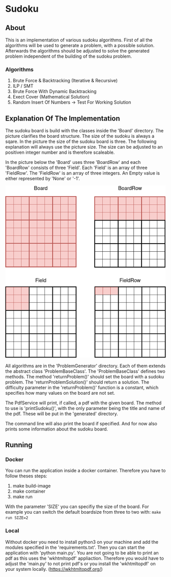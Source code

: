 # Sudoku

## About
This is an implementation of various sudoku algorithms.
First of all the algorithms will be used to generate a problem, with a possible solution.
Afterwards the algorithms should be adjusted to solve the generated problem independent of the building of the sudoku problem.

### Algorithms
1. Brute Force & Backtracking (Iterative & Recursive)
2. ILP / SMT
3. Brute Force With Dynamic Backtracking
4. Exect Cover (Mathematical Solution)
5. Random Insert Of Numbers -> Test For Working Solution

## Explanation Of The Implementation
The sudoku board is build with the classes inside the 'Board' directory.
The picture clarifies the board structure.
The size of the sudoku is always a sqare. In the picture the size of the sudoku board is three. The following explanation will always use the picture size. The size can be adjusted to an positiven integer number and is therefore scaleable.

In the picture below the 'Board' uses three 'BoardRow' and each 'BoardRow' consists of three 'Field'.
Each 'Field' is an array of three 'FieldRow'. The 'FieldRow' is an array of three integers.
An Empty value is either represented by 'None' or '-1'.

![BoardStructure](BoardStructure.png)

All algorithms are in the 'ProblemGenerator' directory. Each of them extends the abstract class 'ProblemBaseClass'. The 'ProblemBaseClass' defines two methods. The method 'returnProblem()' should set the board with a sudoku problem. The 'returnProblemSolution()' should return a solution.
The difficulty parameter in the 'returnProblem()' function is a constant, which specifies how many values on the board are not set.

The PdfService will print, if called, a pdf with the given board. The method to use is 'printSudoku()', with the only parameter being the title and name of the pdf. These will be put in the 'generated' directory.

The command line will also print the board if specified. And for now also prints some information about the sudoku board.

## Running

### Docker
You can run the application inside a docker container.
Therefore you have to follow theses steps:
1. make build-image
2. make container
3. make run

With the parameter 'SIZE' you can specifiy the size of the board. For example you can switch the default boardsize from three to two with: ```make run SIZE=2```

### Local
Without docker you need to install python3 on your machine and add the modules specified in the 'requirements.txt'.
Then you can start the application with 'python main.py'.
You are not going to be able to print an pdf as this uses the 'wkhtmltopdf' appliaction. Therefore you would have to adjust the 'main.py' to not print pdf's or you install the 'wkhtmltopdf' on your system locally. (https://wkhtmltopdf.org/)
